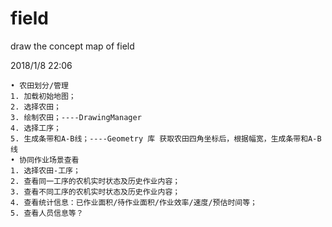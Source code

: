 # field
draw the concept map of field

2018/1/8 22:06
	
	• 农田划分/管理
	1. 加载初始地图；
	2. 选择农田；
	3. 绘制农田；----DrawingManager
	4. 选择工序；
	5. 生成条带和A-B线；----Geometry 库 获取农田四角坐标后，根据幅宽，生成条带和A-B线
	• 协同作业场景查看
	1. 选择农田-工序；
	2. 查看同一工序的农机实时状态及历史作业内容；
	3. 查看不同工序的农机实时状态及历史作业内容；
	4. 查看统计信息：已作业面积/待作业面积/作业效率/速度/预估时间等；
	5. 查看人员信息等？
